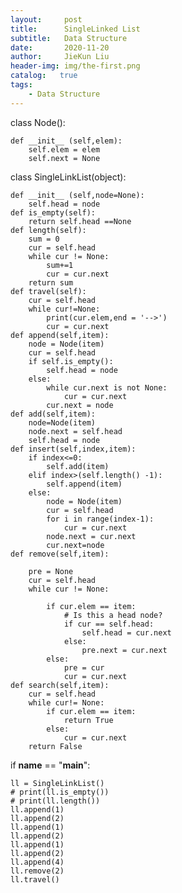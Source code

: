 ```yaml
---
layout:     post
title:      SingleLinked List
subtitle:   Data Structure
date:       2020-11-20
author:     JieKun Liu
header-img: img/the-first.png
catalog:   true
tags:
    - Data Structure
---
```







class Node():

    def __init__ (self,elem):
        self.elem = elem
        self.next = None
class SingleLinkList(object):

    def __init__ (self,node=None):
        self.head = node
    def is_empty(self):
        return self.head ==None
    def length(self):
        sum = 0
        cur = self.head
        while cur != None:
            sum+=1
            cur = cur.next
        return sum
    def travel(self):
        cur = self.head
        while cur!=None:
            print(cur.elem,end = '-->')
            cur = cur.next
    def append(self,item):
        node = Node(item)
        cur = self.head
        if self.is_empty():
            self.head = node
        else:
            while cur.next is not None:
                cur = cur.next
            cur.next = node
    def add(self,item):
        node=Node(item)
        node.next = self.head
        self.head = node
    def insert(self,index,item):
        if index<=0:
            self.add(item)
        elif index>(self.length() -1):
            self.append(item)
        else:
            node = Node(item)
            cur = self.head
            for i in range(index-1):
                cur = cur.next
            node.next = cur.next
            cur.next=node
    def remove(self,item):

        pre = None
        cur = self.head
        while cur != None:

            if cur.elem == item:
                # Is this a head node?
                if cur == self.head:
                    self.head = cur.next
                else:
                    pre.next = cur.next
            else:
                pre = cur
                cur = cur.next
    def search(self,item):
        cur = self.head
        while cur!= None:
            if cur.elem == item:
                return True
            else:
                cur = cur.next
        return False







if __name__ == "__main__":

    ll = SingleLinkList()
    # print(ll.is_empty())
    # print(ll.length())
    ll.append(1)
    ll.append(2)
    ll.append(1)
    ll.append(2)
    ll.append(1)
    ll.append(2)
    ll.append(4)
    ll.remove(2)
    ll.travel()


